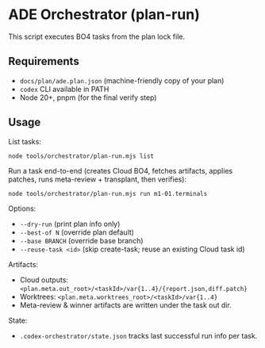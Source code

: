 # ADE Orchestrator (plan-run)

This script executes BO4 tasks from the plan lock file.

## Requirements
- `docs/plan/ade.plan.json` (machine-friendly copy of your plan)
- `codex` CLI available in PATH
- Node 20+, pnpm (for the final verify step)

## Usage
List tasks:
```
node tools/orchestrator/plan-run.mjs list
```

Run a task end-to-end (creates Cloud BO4, fetches artifacts, applies patches, runs meta-review + transplant, then verifies):
```
node tools/orchestrator/plan-run.mjs run m1-01.terminals
```

Options:
- `--dry-run` (print plan info only)
- `--best-of N` (override plan default)
- `--base BRANCH` (override base branch)
- `--reuse-task <id>` (skip create-task; reuse an existing Cloud task id)

Artifacts:
- Cloud outputs: `<plan.meta.out_root>/<taskId>/var{1..4}/{report.json,diff.patch}`
- Worktrees: `<plan.meta.worktrees_root>/<taskId>/var{1..4}`
- Meta-review & winner artifacts are written under the task out dir.

State:
- `.codex-orchestrator/state.json` tracks last successful run info per task.
